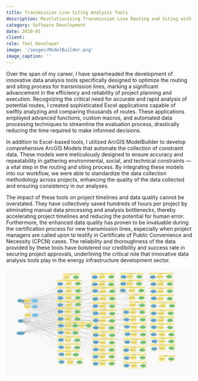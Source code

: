 ```yaml
---
title: Transmission Line Siting Analysis Tools
description: Revolutionizing Transmission Line Routing and Siting with Advanced Data Analysis and GIS Modeling to Save Time and Enhance Project Outcomes.
category: Software Development
date: 2010-01
client: 
role: Tool Developer
image: '/images/ModelBuilder.png'
image_caption: ''
---
```

Over the span of my career, I have spearheaded the development of innovative data analysis tools specifically designed to optimize the routing and siting process for transmission lines, marking a significant advancement in the efficiency and reliability of project planning and execution. Recognizing the critical need for accurate and rapid analysis of potential routes, I created sophisticated Excel applications capable of swiftly analyzing and comparing thousands of routes. These applications employed advanced functions, custom macros, and automated data processing techniques to streamline the evaluation process, drastically reducing the time required to make informed decisions.

In addition to Excel-based tools, I utilized ArcGIS ModelBuilder to develop comprehensive ArcGIS Models that automate the collection of constraint data. These models were meticulously designed to ensure accuracy and repeatability in gathering environmental, social, and technical constraints — a vital step in the routing and siting process. By integrating these models into our workflow, we were able to standardize the data collection methodology across projects, enhancing the quality of the data collected and ensuring consistency in our analyses.

The impact of these tools on project timelines and data quality cannot be overstated. They have collectively saved hundreds of hours per project by eliminating manual data processing and analysis bottlenecks, thereby accelerating project timelines and reducing the potential for human error. Furthermore, the enhanced data quality has proven to be invaluable during the certification process for new transmission lines, especially when project managers are called upon to testify in Certificate of Public Convenience and Necessity (CPCN) cases. The reliability and thoroughness of the data provided by these tools have bolstered our credibility and success rate in securing project approvals, underlining the critical role that innovative data analysis tools play in the energy infrastructure development sector.

<div class="gallery-box">
  <div class="gallery">
    <img src="/images/ModelBuilder.png" loading="lazy" alt="Project">
  </div>
  <em></em>
</div>
